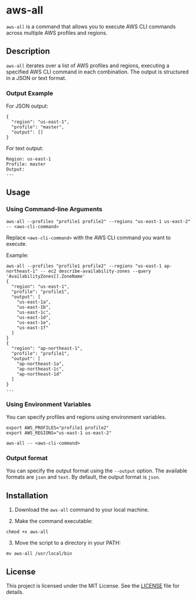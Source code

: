 # aws-all

`aws-all` is a command that allows you to execute AWS CLI commands across multiple AWS profiles and regions.

## Description

`aws-all` iterates over a list of AWS profiles and regions, executing a specified AWS CLI command in each combination. The output is structured in a JSON or text format.

### Output Example

For JSON output:

```
{
  "region": "us-east-1",
  "profile": "master",
  "output": []
}
```

For text output:

```
Region: us-east-1
Profile: master
Output: 
---
```

## Usage

### Using Command-line Arguments

```
aws-all --profiles "profile1 profile2" --regions "us-east-1 us-east-2" -- <aws-cli-command>
```

Replace `<aws-cli-command>` with the AWS CLI command you want to execute.

Example:

```
aws-all --profiles "profile1 profile2" --regions "us-east-1 ap-northeast-1" -- ec2 describe-availability-zones --query 'AvailabilityZones[].ZoneName'
{
  "region": "us-east-1",
  "profile": "profile1",
  "output": [
    "us-east-1a",
    "us-east-1b",
    "us-east-1c",
    "us-east-1d",
    "us-east-1e",
    "us-east-1f"
  ]
}
{
  "region": "ap-northeast-1",
  "profile": "profile1",
  "output": [
    "ap-northeast-1a",
    "ap-northeast-1c",
    "ap-northeast-1d"
  ]
}
...
```

### Using Environment Variables

You can specify profiles and regions using environment variables.

```
export AWS_PROFILES="profile1 profile2"
export AWS_REGIONS="us-east-1 us-east-2"

aws-all -- <aws-cli-command>
```

### Output format

You can specify the output format using the `--output` option. The available formats are `json` and `text`. By default, the output format is `json`.

## Installation

1. Download the `aws-all` command to your local machine.


2. Make the command executable:

```
chmod +x aws-all
```

3. Move the script to a directory in your PATH:

```
mv aws-all /usr/local/bin
```

## License

This project is licensed under the MIT License. See the [LICENSE](LICENSE) file for details.
